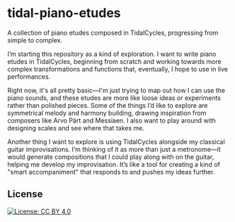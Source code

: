 # tidal-piano-etudes
A collection of piano etudes composed in TidalCycles, progressing from simple to complex. 

I’m starting this repository as a kind of exploration. I want to write piano etudes in TidalCycles, beginning from scratch and working towards more complex transformations and functions that, eventually, I hope to use in live performances.

Right now, it's all pretty basic—I'm just trying to map out how I can use the piano sounds, and these etudes are more like loose ideas or experiments rather than polished pieces. Some of the things I’d like to explore are symmetrical melody and harmony building, drawing inspiration from composers like Arvo Pärt and Messiaen. I also want to play around with designing scales and see where that takes me.

Another thing I want to explore is using TidalCycles alongside my classical guitar improvisations. I’m thinking of it as more than just a metronome—it would generate compositions that I could play along with on the guitar, helping me develop my improvisation. It’s like a tool for creating a kind of "smart accompaniment" that responds to and pushes my ideas further.

## License
[![License: CC BY 4.0](https://img.shields.io/badge/License-CC%20BY%204.0-lightgrey.svg)](https://creativecommons.org/licenses/by/4.0/)
